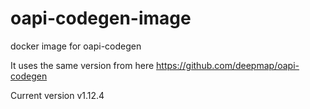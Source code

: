 # oapi-codegen-image
docker image for oapi-codegen

It uses the same version from here https://github.com/deepmap/oapi-codegen

Current version v1.12.4